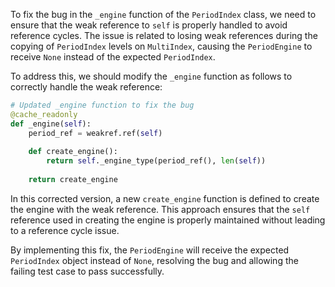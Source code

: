 To fix the bug in the `_engine` function of the `PeriodIndex` class, we need to ensure that the weak reference to `self` is properly handled to avoid reference cycles. The issue is related to losing weak references during the copying of `PeriodIndex` levels on `MultiIndex`, causing the `PeriodEngine` to receive `None` instead of the expected `PeriodIndex`.

To address this, we should modify the `_engine` function as follows to correctly handle the weak reference:

```python
# Updated _engine function to fix the bug
@cache_readonly
def _engine(self):
    period_ref = weakref.ref(self)
    
    def create_engine():
        return self._engine_type(period_ref(), len(self))
    
    return create_engine
```

In this corrected version, a new `create_engine` function is defined to create the engine with the weak reference. This approach ensures that the `self` reference used in creating the engine is properly maintained without leading to a reference cycle issue.

By implementing this fix, the `PeriodEngine` will receive the expected `PeriodIndex` object instead of `None`, resolving the bug and allowing the failing test case to pass successfully.
